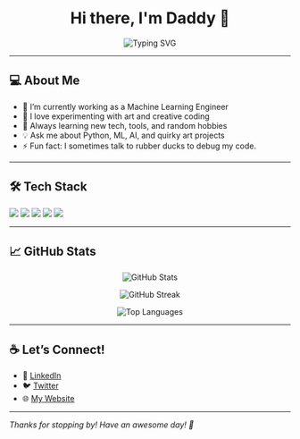 <h1 align="center">Hi there, I'm Daddy 👋</h1>

<p align="center">
  <img src="https://readme-typing-svg.herokuapp.com?font=Fira+Code&size=24&pause=1000&color=36BCF7&center=true&vCenter=true&width=435&lines=Machine+Learning+Engineer;Artist+%7C+Creative+Coder;Lifelong+Learner" alt="Typing SVG" />
</p>

---

## 💻 About Me

- 🔭 I’m currently working as a Machine Learning Engineer
- 🎨 I love experimenting with art and creative coding
- 🌱 Always learning new tech, tools, and random hobbies
- 💡 Ask me about Python, ML, AI, and quirky art projects
- ⚡ Fun fact: I sometimes talk to rubber ducks to debug my code.

---

## 🛠️ Tech Stack

<img src="https://img.shields.io/badge/Python-3670A0?style=for-the-badge&logo=python&logoColor=white"/>
<img src="https://img.shields.io/badge/TensorFlow-FF6F00?style=for-the-badge&logo=tensorflow&logoColor=white"/>
<img src="https://img.shields.io/badge/JavaScript-F7DF1E?style=for-the-badge&logo=javascript&logoColor=black"/>
<img src="https://img.shields.io/badge/PyTorch-EE4C2C?style=for-the-badge&logo=PyTorch&logoColor=white"/>
<img src="https://img.shields.io/badge/GitHub-181717?style=for-the-badge&logo=github&logoColor=white"/>

---

## 📈 GitHub Stats

<p align="center">
  <img src="https://github-readme-stats.vercel.app/api?username=YOUR_USERNAME&show_icons=true&theme=radical" alt="GitHub Stats"/>
</p>

<p align="center">
  <img src="https://github-readme-streak-stats.herokuapp.com/?user=YOUR_USERNAME&theme=radical" alt="GitHub Streak"/>
</p>

<p align="center">
  <img src="https://github-readme-stats.vercel.app/api/top-langs/?username=YOUR_USERNAME&layout=compact&theme=radical" alt="Top Languages"/>
</p>

---

## ☕ Let’s Connect!

- 💼 [LinkedIn](https://www.linkedin.com/) <!-- replace with your profile -->
- 🐦 [Twitter](https://twitter.com/) <!-- replace with your profile -->
- 🌐 [My Website](https://yourwebsite.com) <!-- replace with your website -->

---

*Thanks for stopping by! Have an awesome day! 🚀*
